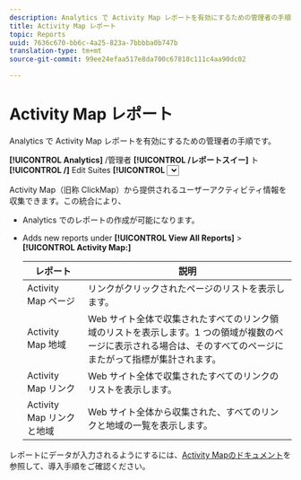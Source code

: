 ```yaml
---
description: Analytics で Activity Map レポートを有効にするための管理者の手順です。
title: Activity Map レポート
topic: Reports
uuid: 7636c670-bb6c-4a25-823a-7bbbba0b747b
translation-type: tm+mt
source-git-commit: 99ee24efaa517e8da700c67818c111c4aa90dc02

---
```



# Activity Map レポート

Analytics で Activity Map レポートを有効にするための管理者の手順です。

**[!UICONTROL Analytics]** /管理者 **[!UICONTROL /レポートスイー]** ト **[!UICONTROL /]** Edit Suites **[!UICONTROL <select report suite>]** /Edit Settings/Activity Map Activity Reporting **[!UICONTROL の順に]********[!UICONTROL 設定/Activity Map Activity Map]**

Activity Map（旧称 ClickMap）から提供されるユーザーアクティビティ情報を収集できます。この統合により、

* Analytics でのレポートの作成が可能になります。
* Adds new reports under **[!UICONTROL View All Reports]** &gt; **[!UICONTROL Activity Map:]**

   | レポート | 説明 |
   |---|---|
   | Activity Map ページ | リンクがクリックされたページのリストを表示します。 |
   | Activity Map 地域 | Web サイト全体で収集されたすべてのリンク領域のリストを表示します。1 つの領域が複数のページに表示される場合は、そのすべてのページにまたがって指標が集計されます。 |
   | Activity Map リンク | Web サイト全体で収集されたすべてのリンクのリストを表示します。 |
   | Activity Map リンクと地域 | Web サイト全体から収集された、すべてのリンクと地域の一覧を表示します。 |

レポートにデータが入力されるようにするには、[Activity Mapのドキュメント](https://marketing.adobe.com/resources/help/en_US/analytics/activitymap/)を参照して、導入手順をご確認ください。
